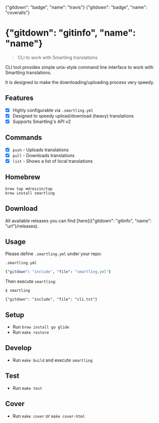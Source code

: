 {"gitdown": "badge", "name": "travis"}
{"gitdown": "badge", "name": "coveralls"}

# {"gitdown": "gitinfo", "name": "name"}
> CLI to work with Smartling translations

CLI tool provides simple unix-style command line interface to work with Smartling translations.

It is designed to make the downloading/uploading process very speedy.

## Features

- [x] Highly configurable via `.smartling.yml`
- [x] Designed to speedy upload/download (heavy) translations
- [x] Supports Smartling's API v2

## Commands

- [x] `push` - Uploads translations
- [x] `pull` - Downloads translations
- [x] `list` - Shows a list of local translations

## Homebrew

```
brew tap mdreizin/tap
brew install smartling
```

## Download

All available releases you can find [here]({"gitdown": "gitinfo", "name": "url"}/releases).

## Usage

Please define `.smartling.yml` under your repo:

`.smartling.yml`

```yml
{"gitdown": "include", "file": "smartling.yml"}
```

Then execute `smartling`:

`$ smartling`

```
{"gitdown": "include", "file": "cli.txt"}
```

## Setup

* Run `brew install go glide`
* Run `make restore`

## Develop

* Run `make build` and execute `smartling`

## Test

* Run `make test`

## Cover

* Run `make cover` or `make cover-html`
